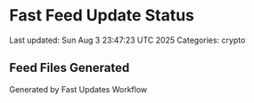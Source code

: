 # Fast Feed Update Status
Last updated: Sun Aug  3 23:47:23 UTC 2025
Categories: crypto

## Feed Files Generated

Generated by Fast Updates Workflow
